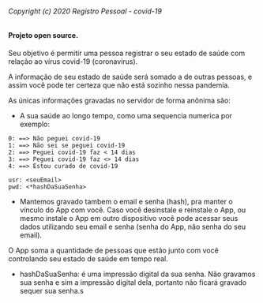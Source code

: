 ###### Copyright (c) 2020 Registro Pessoal - covid-19

#### Projeto open source.

Seu objetivo é permitir uma pessoa registrar o seu estado de saúde com relação ao vírus covid-19 (coronavirus).

A informação de seu estado de saúde será somado a de 
outras pessoas, e assim você pode ter certeza que não está sozinho nessa pandemia.

As únicas informações gravadas no servidor de forma anônima são:
* A sua saúde ao longo tempo, como uma sequencia numerica por exemplo:

```
0: ==> Não peguei covid-19
1: ==> Não sei se peguei covid-19
2: ==> Peguei covid-19 faz < 14 dias
3: ==> Peguei covid-19 faz <> 14 dias
4: ==> Estou curado de covid-19

usr: <seuEmail>
pwd: <*hashDaSuaSenha>
```

* Mantemos gravado tambem o email e senha (hash), pra manter o vínculo do App com você. Caso você desinstale e reinstale o App, ou mesmo instale o App em outro dispositivo você pode acessar seus dados utilizando seu email e senha (senha do App, não senha do seu email).

O App soma a quantidade de pessoas que estão junto com você controlando seu estado de saúde em tempo real.

* hashDaSuaSenha: é uma impressão digital da sua senha. Não gravamos sua senha e sim a impressão digital dela, portanto não ficará gravado sequer sua senha.s